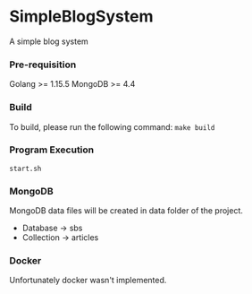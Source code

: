 # SimpleBlogSystem
A simple blog system

### Pre-requisition
Golang >= 1.15.5
MongoDB >= 4.4

### Build
To build, please run the following command:
`
make build
`

### Program Execution
`
start.sh
`

### MongoDB
MongoDB data files will be created in data folder of the project.

- Database -> sbs
- Collection -> articles

### Docker
Unfortunately docker wasn't implemented.